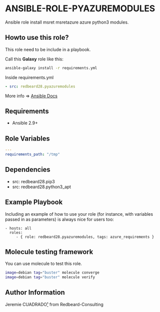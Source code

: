 ANSIBLE-ROLE-PYAZUREMODULES
===========================

Ansible role install msret msretazure azure python3 modules.


## Howto use this role?
This role need to be include in a playbook. 

Call this **Galaxy** role  like this:

````bash
ansible-galaxy install -r requirements.yml 
````

Inside requirements.yml
````yaml
- src: redbeard28.pyazuremodules
````

More info => [Ansible Docs](https://docs.ansible.com/ansible-container/roles/access.html)

## Requirements

 * Ansible 2.9+


Role Variables
--------------

```yaml
---
requirements_path: "/tmp"
```

Dependencies
------------

- src: redbeard28.pip3
- src: redbeard28.python3_apt

Example Playbook
----------------

Including an example of how to use your role (for instance, with variables passed in as parameters) is always nice for users too:

    - hosts: all
      roles:
         - { role: redbeard28.pyazuremodules, tags: azure_requirements }


Molecule testing framework
--------------------------

You can use molecule to test this role.
```bash
image=debian tag="buster" molecule converge 
image=debian tag="buster" molecule verify 
```

Author Information
------------------

Jeremie CUADRADO[¹](mailto:info@redbeard-consulting.fr) from Redbeard-Consulting
